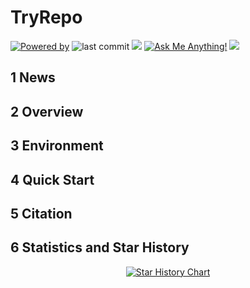 # TryRepo

[![Powered by](https://img.shields.io/badge/Based_on-Pytorch-blue?logo=pytorch)](https://pytorch.org/) 
![last commit](https://img.shields.io/github/last-commit/JumpFlying/TryRepo)
![](https://img.shields.io/github/repo-size/JumpFlying/TryRepo?color=green)
[![Ask Me Anything!](https://img.shields.io/badge/Official%20-Yes-1abc9c.svg)](https://github.com/JumpFlying)
![](https://img.shields.io/github/stars/JumpFlying/TryRepo)

## 1 News


## 2 Overview


## 3 Environment


## 4 Quick Start


## 5 Citation


## 6 Statistics and Star History

<div align="center">

<a href="https://star-history.com/#JumpFlying/TryRepo">
 <picture>
   <source media="(prefers-color-scheme: dark)" srcset="https://api.star-history.com/svg?repos=JumpFlying/TryRepo&type=Date&theme=dark" />
   <source media="(prefers-color-scheme: light)" srcset="https://api.star-history.com/svg?repos=JumpFlying/TryRepo&type=Date" />
   <img alt="Star History Chart" src="https://api.star-history.com/svg?repos=JumpFlying/TryRepo&type=Date" />
 </picture>
</a>
